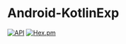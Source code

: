 # Android-KotlinExp
[![API](https://img.shields.io/badge/API-16%2B-brightgreen.svg?style=flat)](https://android-arsenal.com/api?level=19)
[![Hex.pm](https://img.shields.io/hexpm/l/plug.svg)](https://github.com/yichen454/Android-KotlinExp/blob/master/LICENSE)
